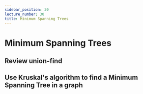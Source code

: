 ```yaml
---
sidebar_position: 30
lecture_number: 30
title: Minimum Spanning Trees
---
```


# Minimum Spanning Trees

## Review union-find
## Use Kruskal's algorithm to find a Minimum Spanning Tree in a graph